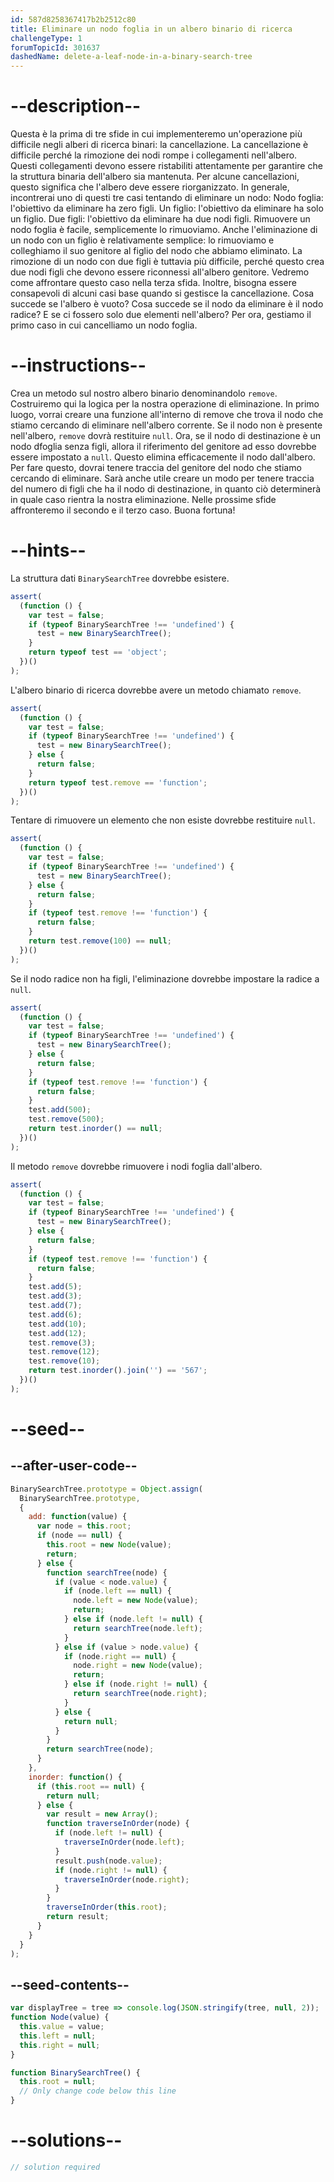 ```yaml
---
id: 587d8258367417b2b2512c80
title: Eliminare un nodo foglia in un albero binario di ricerca
challengeType: 1
forumTopicId: 301637
dashedName: delete-a-leaf-node-in-a-binary-search-tree
---
```


# --description--

Questa è la prima di tre sfide in cui implementeremo un'operazione più difficile negli alberi di ricerca binari: la cancellazione. La cancellazione è difficile perché la rimozione dei nodi rompe i collegamenti nell'albero. Questi collegamenti devono essere ristabiliti attentamente per garantire che la struttura binaria dell'albero sia mantenuta. Per alcune cancellazioni, questo significa che l'albero deve essere riorganizzato. In generale, incontrerai uno di questi tre casi tentando di eliminare un nodo: Nodo foglia: l'obiettivo da eliminare ha zero figli. Un figlio: l'obiettivo da eliminare ha solo un figlio. Due figli: l'obiettivo da eliminare ha due nodi figli. Rimuovere un nodo foglia è facile, semplicemente lo rimuoviamo. Anche l'eliminazione di un nodo con un figlio è relativamente semplice: lo rimuoviamo e colleghiamo il suo genitore al figlio del nodo che abbiamo eliminato. La rimozione di un nodo con due figli è tuttavia più difficile, perché questo crea due nodi figli che devono essere riconnessi all'albero genitore. Vedremo come affrontare questo caso nella terza sfida. Inoltre, bisogna essere consapevoli di alcuni casi base quando si gestisce la cancellazione. Cosa succede se l'albero è vuoto? Cosa succede se il nodo da eliminare è il nodo radice? E se ci fossero solo due elementi nell'albero? Per ora, gestiamo il primo caso in cui cancelliamo un nodo foglia.

# --instructions--

Crea un metodo sul nostro albero binario denominandolo `remove`. Costruiremo qui la logica per la nostra operazione di eliminazione. In primo luogo, vorrai creare una funzione all'interno di remove che trova il nodo che stiamo cercando di eliminare nell'albero corrente. Se il nodo non è presente nell'albero, `remove` dovrà restituire `null`. Ora, se il nodo di destinazione è un nodo dfoglia senza figli, allora il riferimento del genitore ad esso dovrebbe essere impostato a `null`. Questo elimina efficacemente il nodo dall'albero. Per fare questo, dovrai tenere traccia del genitore del nodo che stiamo cercando di eliminare. Sarà anche utile creare un modo per tenere traccia del numero di figli che ha il nodo di destinazione, in quanto ciò determinerà in quale caso rientra la nostra eliminazione. Nelle prossime sfide affronteremo il secondo e il terzo caso. Buona fortuna!

# --hints--

La struttura dati `BinarySearchTree` dovrebbe esistere.

```js
assert(
  (function () {
    var test = false;
    if (typeof BinarySearchTree !== 'undefined') {
      test = new BinarySearchTree();
    }
    return typeof test == 'object';
  })()
);
```

L'albero binario di ricerca dovrebbe avere un metodo chiamato `remove`.

```js
assert(
  (function () {
    var test = false;
    if (typeof BinarySearchTree !== 'undefined') {
      test = new BinarySearchTree();
    } else {
      return false;
    }
    return typeof test.remove == 'function';
  })()
);
```

Tentare di rimuovere un elemento che non esiste dovrebbe restituire `null`.

```js
assert(
  (function () {
    var test = false;
    if (typeof BinarySearchTree !== 'undefined') {
      test = new BinarySearchTree();
    } else {
      return false;
    }
    if (typeof test.remove !== 'function') {
      return false;
    }
    return test.remove(100) == null;
  })()
);
```

Se il nodo radice non ha figli, l'eliminazione dovrebbe impostare la radice a `null`.

```js
assert(
  (function () {
    var test = false;
    if (typeof BinarySearchTree !== 'undefined') {
      test = new BinarySearchTree();
    } else {
      return false;
    }
    if (typeof test.remove !== 'function') {
      return false;
    }
    test.add(500);
    test.remove(500);
    return test.inorder() == null;
  })()
);
```

Il metodo `remove` dovrebbe rimuovere i nodi foglia dall'albero.

```js
assert(
  (function () {
    var test = false;
    if (typeof BinarySearchTree !== 'undefined') {
      test = new BinarySearchTree();
    } else {
      return false;
    }
    if (typeof test.remove !== 'function') {
      return false;
    }
    test.add(5);
    test.add(3);
    test.add(7);
    test.add(6);
    test.add(10);
    test.add(12);
    test.remove(3);
    test.remove(12);
    test.remove(10);
    return test.inorder().join('') == '567';
  })()
);
```

# --seed--

## --after-user-code--

```js
BinarySearchTree.prototype = Object.assign(
  BinarySearchTree.prototype,
  {
    add: function(value) {
      var node = this.root;
      if (node == null) {
        this.root = new Node(value);
        return;
      } else {
        function searchTree(node) {
          if (value < node.value) {
            if (node.left == null) {
              node.left = new Node(value);
              return;
            } else if (node.left != null) {
              return searchTree(node.left);
            }
          } else if (value > node.value) {
            if (node.right == null) {
              node.right = new Node(value);
              return;
            } else if (node.right != null) {
              return searchTree(node.right);
            }
          } else {
            return null;
          }
        }
        return searchTree(node);
      }
    },
    inorder: function() {
      if (this.root == null) {
        return null;
      } else {
        var result = new Array();
        function traverseInOrder(node) {
          if (node.left != null) {
            traverseInOrder(node.left);
          }
          result.push(node.value);
          if (node.right != null) {
            traverseInOrder(node.right);
          }
        }
        traverseInOrder(this.root);
        return result;
      }
    }
  }
);
```

## --seed-contents--

```js
var displayTree = tree => console.log(JSON.stringify(tree, null, 2));
function Node(value) {
  this.value = value;
  this.left = null;
  this.right = null;
}

function BinarySearchTree() {
  this.root = null;
  // Only change code below this line
}
```

# --solutions--

```js
// solution required
```
